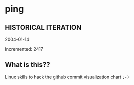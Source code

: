 # ping

## HISTORICAL ITERATION
2004-01-14

Incremented: 2417

## What is this?? 
Linux skills to hack the github commit visualization chart `;-)`
